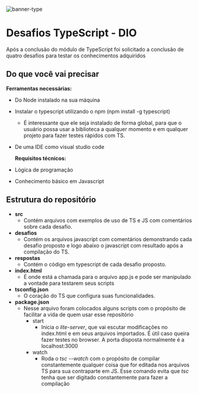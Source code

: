 ![banner-type](https://user-images.githubusercontent.com/66692202/180026876-f85689fe-c669-4b6c-bb8e-8233dc250b94.png)

# Desafios TypeScript - DIO

Após a conclusão do módulo de TypeScript foi solicitado a conclusão de quatro desafios para testar os conhecimentos adquiridos



## Do que você vai precisar

**Ferramentas necessárias:**

- Do Node instalado na sua máquina

- Instalar o typescript utilizando o npm (npm install -g typescript)

  - É interessante que ele seja instalado de forma global, para que o usuário possa usar a biblioteca a qualquer momento e em qualquer projeto para fazer testes rápidos com TS.

- De uma IDE como visual studio code

  

  **Requisitos técnicos:**

- Lógica de programação

- Conhecimento básico em Javascript



## Estrutura do repositório

- **src**
  - Contém arquivos com exemplos de uso de TS e JS com comentários sobre cada desafio.
- **desafios**
  - Contém os arquivos javascript com comentários demonstrando cada desafio proposto e logo abaixo o javascript com resultado após a compilação do TS.
- **respostas**
  - Contém o código em typescript de cada desafio proposto.
- **index.html**
  - É onde está a chamada para o arquivo app.js e pode ser manipulado a vontade para testarem seus scripts
- **tsconfig.json**
  - O coração do TS que configura suas funcionalidades.
- **package.json**
  - Nesse arquivo foram colocados alguns scripts com o propósito de facilitar a vida de quem usar esse repositório
    - start
      - Inicia o *lite-server*, que vai escutar modificações no index.html e em seus arquivos importados. É útil caso queira fazer testes no browser. A porta disposta normalmente é a localhost:3000
    - watch
      - Roda o *tsc --watch* com o propósito de compilar constantemente qualquer coisa que for editada nos arquivos TS para sua contraparte em JS. Esse comando evita que *tsc* tenha que ser digitado constantemente para fazer a compilação
